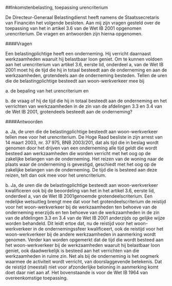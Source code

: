 <meta http-equiv='Content-Type' content='text/html; charset=utf-8' />

##Inkomstenbelasting, toepassing urencriterium

De Directeur-Generaal Belastingdienst heeft namens de Staatssecretaris van Financiën het volgende besloten.     Aan mij zijn vragen gesteld over de toepassing van het in artikel 3.6 van de Wet IB 2001 opgenomen urencriterium. De vragen en antwoorden zijn hierna opgenomen.   

####Vragen

Een belastingplichtige heeft een onderneming. Hij verricht daarnaast werkzaamheden waaruit hij belastbaar loon geniet. Om te kunnen voldoen aan het urencriterium van artikel 3.6, eerste lid, onderdeel a, van de Wet IB 2001 moet hij de tijd die hij in totaal besteedt aan de onderneming en aan de werkzaamheden, grotendeels aan de onderneming besteden. Tellen de uren die de belastingplichtige besteedt aan woon-werkverkeer mee bij 

a. de bepaling van het urencriterium en  

b. de vraag of hij de tijd die hij in totaal besteedt aan de onderneming en het verrichten van werkzaamheden in de zin van de afdelingen 3.3 en 3.4 van de Wet IB 2001, grotendeels besteedt aan de onderneming?      

####Antwoorden

a. Ja, de uren die de belastingplichtige besteedt aan woon-werkverkeer tellen mee voor het urencriterium. De Hoge Raad besliste in zijn arrest van 14 maart 2003, nr. 37 975, BNB 2003/201, dat als tijd die in beslag wordt genomen door het drijven van een onderneming alle tijd geldt die wordt besteed aan werkzaamheden die worden verricht met het oog op de zakelijke belangen van de onderneming. Het reizen van de woning naar de plaats waar de onderneming is gevestigd, geschiedt met het oog op de zakelijke belangen van de onderneming. De tijd die is besteed aan deze reizen, telt dan ook mee voor het urencriterium.  

b. Ja, de uren die de belastingplichtige besteedt aan woon-werkverkeer kwalificeren ook bij de beoordeling van het in het artikel 3.6, eerste lid, onderdeel a, van de Wet IB 2001genoemde grotendeelscriterium. Een redelijke wetsuitleg brengt mee dat voor het grotendeelscriterium de reistijd voor het woon-werkverkeer bij de werkzaamheden ten behoeve van de onderneming enerzijds en ten behoeve van de werkzaamheden in de zin van de afdelingen 3.3 en 3.4 van de Wet IB 2001 anderzijds op gelijke wijze worden behandeld. Dit leidt ertoe dat, nu de reistijd voor het woon-werkverkeer in de ondernemingssfeer kwalificeert, ook de reistijd voor het woon-werkverkeer bij de andere werkzaamheden in aanmerking wordt genomen.   Verder kan worden opgemerkt dat de tijd die wordt besteed aan het woon-werkverkeer bij de werkzaamheden waaruit hij belastbaar loon geniet, ook daadwerkelijk is besteed aan het verrichten van die werkzaamheden in ruime zin. Net als bij de onderneming is het oogmerk waarmee de activiteit wordt verricht, van doorslaggevende betekenis. Dat de reistijd (meestal) niet voor afzonderlijke beloning in aanmerking komt doet daar niet aan af. Het bovenstaande is voor de Wet IB 1964 van overeenkomstige toepassing.     
